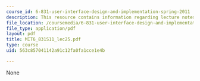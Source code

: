 ```yaml
---
course_id: 6-831-user-interface-design-and-implementation-spring-2011
description: This resource contains information regarding lecture notes.
file_location: /coursemedia/6-831-user-interface-design-and-implementation-spring-2011/563c857041142a91c12fa0fa1cce1e4b_MIT6_831S11_lec25.pdf
file_type: application/pdf
layout: pdf
title: MIT6_831S11_lec25.pdf
type: course
uid: 563c857041142a91c12fa0fa1cce1e4b

---
```

None